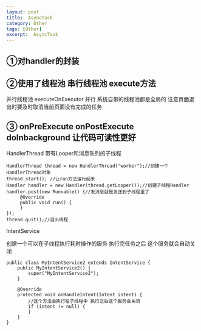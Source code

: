 ```yaml
---
layout: post
title:  AsyncTask
category: Other
tags: [Other]
excerpt:  AsyncTask
---
```


## ①对handler的封装 ##
## ②使用了线程池 串行线程池 execute方法 ##

并行线程池 executeOnExecutor 并行 系统自带的线程池都是全局的 注意页面退出时要及时取消当前页面没有完成的任务 

## ③ onPreExecute onPostExecute doInbackground 让代码可读性更好 ##

HandlerThread   带有Looper和消息队列的子线程

 	HandlerThread thread = new HandlerThread("worker");//创建一个HandlerThread对象
    thread.start(); //让run方法运行起来
    Handler handler = new Handler(thread.getLooper());//创建子线程Handler
    handler.post(new Runnable() {//发消息就是发送到子线程里了
         @Override
         public void run() {
         }
    });
    thread.quit();//退出线程

IntentService
 
创建一个可以在子线程执行耗时操作的服务 执行完任务之后 这个服务就会自动关闭

	public class MyIntentService2 extends IntentService {
	    public MyIntentService2() {
	        super("MyIntentService2");
	    }
	
	    @Override
	    protected void onHandleIntent(Intent intent) {
	        //这个方法会执行在子线程中 执行之后这个服务会关闭
	        if (intent != null) {
	        }
	    }
	}

 